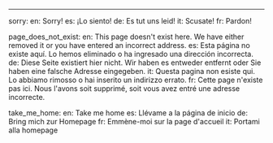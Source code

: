 ---
sorry:
  en: Sorry!
  es: ¡Lo siento!
  de: Es tut uns leid!
  it: Scusate!
  fr: Pardon!

page_does_not_exist:
  en: This page doesn't exist here. We have either removed it or you have entered an incorrect address.
  es: Esta página no existe aquí. Lo hemos eliminado o ha ingresado una dirección incorrecta.
  de: Diese Seite existiert hier nicht. Wir haben es entweder entfernt oder Sie haben eine falsche Adresse eingegeben.
  it: Questa pagina non esiste qui. Lo abbiamo rimosso o hai inserito un indirizzo errato.
  fr: Cette page n'existe pas ici. Nous l'avons soit supprimé, soit vous avez entré une adresse incorrecte.

take_me_home:
  en: Take me home
  es: Llévame a la página de inicio
  de: Bring mich zur Homepage
  fr: Emmène-moi sur la page d'accueil
  it: Portami alla homepage
